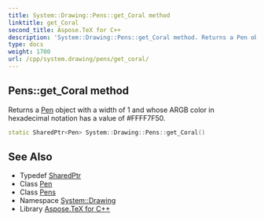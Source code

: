 ```yaml
---
title: System::Drawing::Pens::get_Coral method
linktitle: get_Coral
second_title: Aspose.TeX for C++
description: 'System::Drawing::Pens::get_Coral method. Returns a Pen object with a width of 1 and whose ARGB color in hexadecimal notation has a value of #FFFF7F50 in C++.'
type: docs
weight: 1700
url: /cpp/system.drawing/pens/get_coral/
---
```

## Pens::get_Coral method


Returns a [Pen](../../pen/) object with a width of 1 and whose ARGB color in hexadecimal notation has a value of #FFFF7F50.

```cpp
static SharedPtr<Pen> System::Drawing::Pens::get_Coral()
```

## See Also

* Typedef [SharedPtr](../../../system/sharedptr/)
* Class [Pen](../../pen/)
* Class [Pens](../)
* Namespace [System::Drawing](../../)
* Library [Aspose.TeX for C++](../../../)
